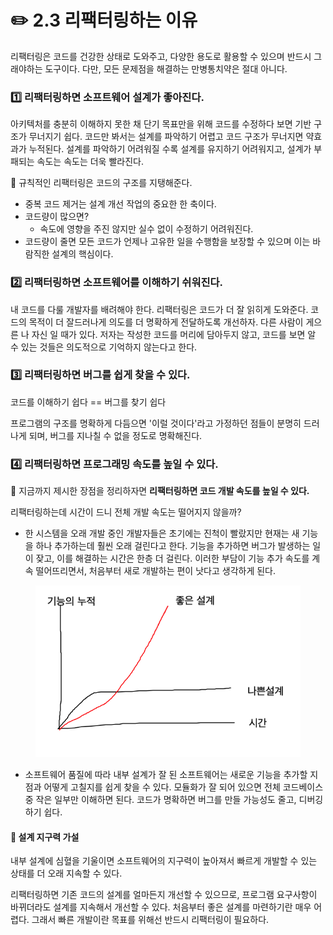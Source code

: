 # ✏️ 2.3 리팩터링하는 이유

리팩터링은 코드를 건강한 상태로 도와주고, 다양한 용도로 활용할 수 있으며 반드시 그래야하는 도구이다. 다만, 모든 문제점을 해결하는 만병통치약은 절대 아니다.

### 1️⃣ 리팩터링하면 소프트웨어 설계가 좋아진다.

아키텍처를 충분히 이해하지 못한 채 단기 목표만을 위해 코드를 수정하다 보면 기반 구조가 무너지기 쉽다. 코드만 봐서는 설계를 파악하기 어렵고 코드 구조가 무너지면 약효과가 누적된다. 설계를 파악하기 어려워질 수록 설계를 유지하기 어려워지고, 설계가 부패되는 속도는 속도는 더욱 빨라진다.

🎈 규칙적인 리팩터링은 코드의 구조를 지탱해준다.

* 중복 코드 제거는 설계 개선 작업의 중요한 한 축이다.
* 코드량이 많으면?
  * 속도에 영향을 주진 않지만 실수 없이 수정하기 어려워진다.
* 코드량이 줄면 모든 코드가 언제나 고유한 일을 수행함을 보장할 수 있으며 이는 바람직한 설계의 핵심이다.

### 2️⃣ 리팩터링하면 소프트웨어를 이해하기 쉬워진다.

내 코드를 다룰 개발자를 배려해야 한다. 리팩터링은 코드가 더 잘 읽히게 도와준다. 코드의 목적이 더 잘드러나게 의도를 더 명확하게 전달하도록 개선하자. 다른 사람이 게으른 나 자신 일 때가 있다. 저자는 작성한 코드를 머리에 담아두지 않고, 코드를 보면 알 수 있는 것들은 의도적으로 기억하지 않는다고 한다.

### 3️⃣ 리팩터링하면 버그를 쉽게 찾을 수 있다.

코드를 이해하기 쉽다 == 버그를 찾기 쉽다

프로그램의 구조를 명확하게 다듬으면 '이럴 것이다'라고 가정하던 점들이 분명히 드러나게 되며, 버그를 지나칠 수 없을 정도로 명확해진다.

### 4️⃣ 리팩터링하면 프로그래밍 속도를 높일 수 있다.

🎈 지금까지 제시한 장점을 정리하자면 **리팩터링하면 코드 개발 속도를 높일 수 있다.**

리팩터링하는데 시간이 드니 전체 개발 속도는 떨어지지 않을까?

* 한 시스템을 오래 개발 중인 개발자들은 초기에는 진척이 빨랐지만 현재는 새 기능을 하나 추가하는데 훨씬 오래 걸린다고 한다. 기능을 추가하면 버그가 발생하는 일이 잦고, 이를 해결하는 시간은 한층 더 걸린다. 이러한 부담이 기능 추가 속도를 계속 떨어뜨리면서, 처음부터 새로 개발하는 편이 낫다고 생각하게 된다.

<figure><img src="../../.gitbook/assets/image (3) (1).png" alt=""><figcaption></figcaption></figure>

* 소프트웨어 품질에 따라 내부 설계가 잘 된 소프트웨어는 새로운 기능을 추가할 지점과 어떻게 고칠지를 쉽게 찾을 수 있다. 모듈화가 잘 되어 있으면 전체 코드베이스 중 작은 일부만 이해하면 된다. 코드가 명확하면 버그를 만들 가능성도 줄고, 디버깅하기 쉽다.&#x20;

#### 🎈 설계 지구력 가설

내부 설계에 심혈을 기울이면 소프트웨어의 지구력이 높아져서 빠르게 개발할 수 있는 상태를 더 오래 지속할 수 있다.



리팩터링하면 기존 코드의 설계를 얼마든지 개선할 수 있으므로, 프로그램 요구사항이 바뀌더라도 설계를 지속해서 개선할 수 있다. 처음부터 좋은 설계를 마련하기란 매우 어렵다. 그래서 빠른 개발이란 목표를 위해선 반드시 리팩터링이 필요하다.
